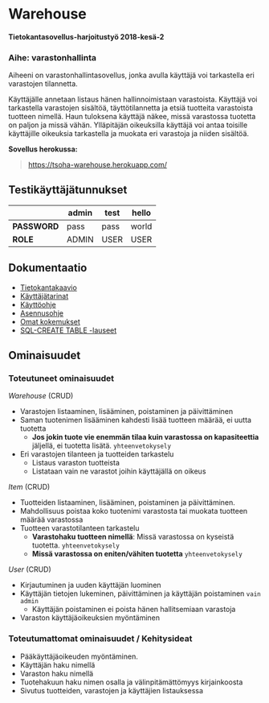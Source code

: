 # Warehouse

#### Tietokantasovellus-harjoitustyö 2018-kesä-2

### Aihe: varastonhallinta

Aiheeni on varastonhallintasovellus, jonka avulla käyttäjä voi tarkastella eri varastojen tilannetta.  

Käyttäjälle annetaan listaus hänen hallinnoimistaan  varastoista. Käyttäjä voi tarkastella varastojen sisältöä, täyttötilannetta ja etsiä tuotteita varastoista tuotteen nimellä. Haun tuloksena käyttäjä näkee, missä varastossa tuotetta on paljon ja missä vähän. Ylläpitäjän oikeuksilla käyttäjä voi antaa toisille käyttäjille oikeuksia tarkastella ja muokata eri varastoja ja niiden sisältöä.  


__Sovellus herokussa:__  
> https://tsoha-warehouse.herokuapp.com/

## Testikäyttäjätunnukset 

|	       |   admin       |   test        |   hello      |
|--------------|---------------|---------------|--------------|
| __PASSWORD__ | pass 	       | pass          | world        |
| __ROLE__     | ADMIN 	       | USER          | USER         |


## Dokumentaatio

- [Tietokantakaavio](https://github.com/hajame/warehouse/blob/master/documentation/images/WarehouseManagementDB.png)  
- [Käyttäjätarinat](https://github.com/hajame/warehouse/blob/master/documentation/user_stories.md)  
- [Käyttöohje](https://github.com/hajame/warehouse/blob/master/documentation/user_guide.md)  
- [Asennusohje](https://github.com/hajame/warehouse/blob/master/documentation/installation_guide.md)
- [Omat kokemukset](https://github.com/hajame/warehouse/blob/master/documentation/reflection_of_experiences.md)
- [SQL-CREATE TABLE -lauseet](https://github.com/hajame/warehouse/blob/master/documentation/SQL_CREATE_TABLE.md)


## Ominaisuudet

### Toteutuneet ominaisuudet

_Warehouse_ (CRUD)
- Varastojen listaaminen, lisääminen, poistaminen ja päivittäminen
- Saman tuotenimen lisääminen kahdesti lisää tuotteen määrää, ei uutta tuotetta
	- __Jos jokin tuote vie enemmän tilaa kuin varastossa on kapasiteettia__ jäljellä, ei tuotetta lisätä. `yhteenvetokysely`
- Eri varastojen tilanteen ja tuotteiden tarkastelu
	- Listaus varaston tuotteista
	- Listataan vain ne varastot joihin käyttäjällä on oikeus
	
	
_Item_ (CRUD)
- Tuotteiden listaaminen, lisääminen, poistaminen ja päivittäminen.
- Mahdollisuus poistaa koko tuotenimi varastosta tai muokata tuotteen määrää varastossa
- Tuotteen varastotilanteen tarkastelu
	- __Varastohaku tuotteen nimellä__: Missä varastossa on kyseistä tuotetta. `yhteenvetokysely`
	- __Missä varastossa on eniten/vähiten tuotetta__ `yhteenvetokysely`
	

_User_ (CRUD)
- Kirjautuminen ja uuden käyttäjän luominen
- Käyttäjän tietojen lukeminen, päivittäminen ja käyttäjän poistaminen `vain admin`
	- Käyttäjän poistaminen ei poista hänen hallitsemiaan varastoja
- Varaston käyttäjäoikeuksien myöntäminen

### Toteutumattomat ominaisuudet / Kehitysideat

- Pääkäyttäjäoikeuden myöntäminen.
- Käyttäjän haku nimellä
- Varaston haku nimellä
- Tuotehakuun haku nimen osalla ja välinpitämättömyys kirjainkoosta
- Sivutus tuotteiden, varastojen ja käyttäjien listauksessa
